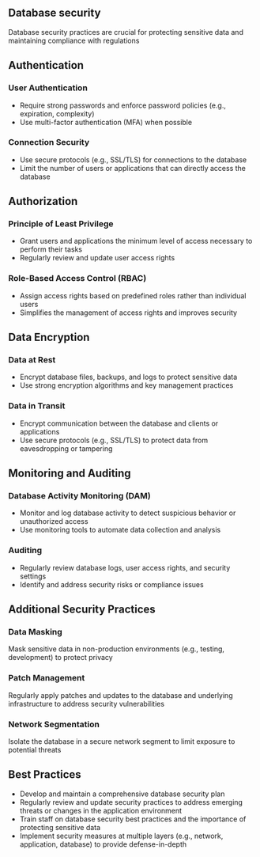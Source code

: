 ## Database security
Database security practices are crucial for protecting sensitive data and maintaining compliance with regulations

## Authentication

### User Authentication
- Require strong passwords and enforce password policies (e.g., expiration, complexity)
- Use multi-factor authentication (MFA) when possible

### Connection Security
- Use secure protocols (e.g., SSL/TLS) for connections to the database
- Limit the number of users or applications that can directly access the database

## Authorization

### Principle of Least Privilege
- Grant users and applications the minimum level of access necessary to perform their tasks
- Regularly review and update user access rights

### Role-Based Access Control (RBAC)
- Assign access rights based on predefined roles rather than individual users
- Simplifies the management of access rights and improves security

## Data Encryption

### Data at Rest
- Encrypt database files, backups, and logs to protect sensitive data
- Use strong encryption algorithms and key management practices

### Data in Transit
- Encrypt communication between the database and clients or applications
- Use secure protocols (e.g., SSL/TLS) to protect data from eavesdropping or tampering

## Monitoring and Auditing

### Database Activity Monitoring (DAM)
- Monitor and log database activity to detect suspicious behavior or unauthorized access
- Use monitoring tools to automate data collection and analysis

### Auditing
- Regularly review database logs, user access rights, and security settings
- Identify and address security risks or compliance issues

## Additional Security Practices

### Data Masking
Mask sensitive data in non-production environments (e.g., testing, development) to protect privacy

### Patch Management
Regularly apply patches and updates to the database and underlying infrastructure to address security vulnerabilities

### Network Segmentation
Isolate the database in a secure network segment to limit exposure to potential threats

## Best Practices
- Develop and maintain a comprehensive database security plan
- Regularly review and update security practices to address emerging threats or changes in the application environment
- Train staff on database security best practices and the importance of protecting sensitive data
- Implement security measures at multiple layers (e.g., network, application, database) to provide defense-in-depth
